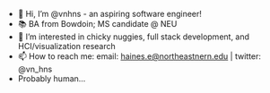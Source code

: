 - 👋 Hi, I’m @vnhns - an aspiring software engineer!
- 📚 BA from Bowdoin; MS candidate @ NEU
- 👀 I’m interested in chicky nuggies, full stack development, and HCI/visualization research
- 📫 How to reach me: email: haines.e@northeastnern.edu | twitter: @vn_hns
- Probably human...

<!---
vnhns/vnhns is a ✨ special ✨ repository because its `README.md` (this file) appears on your GitHub profile.
You can click the Preview link to take a look at your changes.
--->
